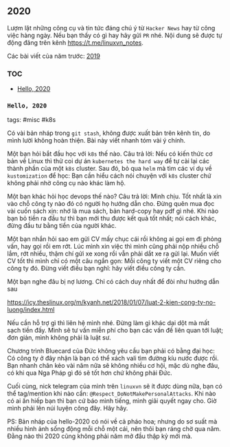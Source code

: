 ## 2020

Lượm lặt những công cụ và tin tức đáng chú ý từ `Hacker News` hay từ
công việc hàng ngày. Nếu bạn thấy có gì hay hãy gửi `PR` nhé.
Nội dung sẽ được tự động đăng trên kênh https://t.me/linuxvn_notes.

Các bài viết của năm trước: [2019](Notes-2019.md)

### TOC

* [Hello, 2020](#hello-2020)

### `Hello, 2020`

tags: #misc #k8s

Có vài bản nháp trong `git stash`, không được xuất bản trên kênh tin,
do mình lười không hoàn thiện. Bài này viết nhanh tóm vài ý chính.

Một bạn hỏi bắt đầu học với `k8s` thế nào. Câu trả lời: Nếu có kiến thức
cơ bản về Linux thì thử coi dự án `kubernetes the hard way` để tự cài lại
các thành phần của một `k8s` cluster. Sau đó, bỏ qua `helm` mà tìm các
ví dụ về `kustomization` để học: Bạn cần hiểu cách nói chuyện với `k8s`
cluster chứ không phải nhờ công cụ nào khác làm hộ.

Một bạn khác hỏi học devops thế nào? Câu trả lời: Mình chịu. Tốt nhất
là xin vào chỗ công ty nào đó có người họ hướng dẫn cho. Đừng quên mua
đọc vài cuốn sách xịn: nhớ là mua sách, bản hard-copy hay pdf gì nhé.
Khi nào bạn bỏ tiền ra đầu tư thì bạn mới thu được kết quả tốt nhất;
nói cách khác, đừng đầu tư bằng tiền của người khác.

Một bạn nhắn hỏi sao em gửi CV mấy chục cái rồi không ai gọi em đi phỏng
vấn, hay gọi rồi em rớt. Lúc mình xin việc thì mình cũng phải nộp nhiều
chỗ lắm, rớt nhiều, thậm chí gửi xe xong rồi vẫn phải dắt xe ra gửi lại.
Muốn viết CV tốt thì mình chỉ có một câu ngắn gọn: Mỗi công ty viết một
CV riêng cho công ty đó. Đừng viết điều bạn nghĩ: hãy viết điều công ty cần.

Một bạn nghe đâu bị nợ lương. Chỉ có cách duy nhất để đòi như hướng dẫn sau

https://icy.theslinux.org/m/kyanh.net/2018/01/07/luat-2-kien-cong-ty-no-luong/index.html

Nếu cần hỗ trợ gì thì liên hệ mình nhé. Đừng làm gì khác dại dột mà
mất sạch tiền đấy. Mình sẽ tư vấn miễn phí cho bạn các vấn đề liên quan
tới luật; đơn giản, mình không phải là luật sư.

Chương trình Bluecard của Đức không yêu cầu bạn phải có bằng đại học:
Có công ty ở đây nhận là bạn có thể xách vali tìm đường kíu nước được rồi.
Bạn nhanh chân kẻo vài năm nữa sẽ không nhiều cơ hội, mặc dù nghe đâu,
có khi qua Nga Pháp gì đó sẽ tốt hơn chứ không phải Đức.

Cuối cùng, nick telegram của mình trên `linuxvn` sẽ ít được dùng nữa,
bạn có thể tag/mention khi nào cần: `@Respect_DoNotMakePersonalAttacks`.
Khi nào có ai ăn hiếp bạn thì bạn cứ báo mình tiếng, mình giải quyết
ngay cho. Giờ mình phải lên núi luyện công đây. Hây hây.

PS: Bản nháp của hello-2020 có nói về cả pháo hoa; nhưng do sơ suất mà
nhiều hình ảnh sống động mỗi chỗ một cái, nên thôi bạn ráng chờ qua năm.
Đằng nào thì 2020 cũng không phải năm mở đầu thập kỷ  mới mà.
